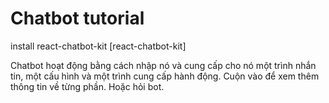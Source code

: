 # Chatbot tutorial
install react-chatbot-kit [react-chatbot-kit]


Chatbot hoạt động bằng cách nhập nó và cung cấp cho nó một trình nhắn tin, một cấu hình và một trình cung cấp hành động. Cuộn vào để xem thêm thông tin về từng phần. Hoặc hỏi bot.


